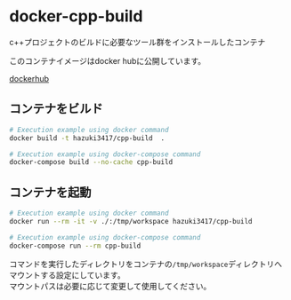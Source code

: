 # docker-cpp-build
c++プロジェクトのビルドに必要なツール群をインストールしたコンテナ

このコンテナイメージはdocker hubに公開しています。  

[dockerhub](https://hub.docker.com/repository/docker/hazuki3417/cpp-build)


## コンテナをビルド

```sh
# Execution example using docker command
docker build -t hazuki3417/cpp-build  .

# Execution example using docker-compose command
docker-compose build --no-cache cpp-build
```

## コンテナを起動

```sh
# Execution example using docker command
docker run --rm -it -v ./:/tmp/workspace hazuki3417/cpp-build 

# Execution example using docker-compose command
docker-compose run --rm cpp-build
```

コマンドを実行したディレクトリをコンテナの`/tmp/workspace`ディレクトリへマウントする設定にしています。  
マウントパスは必要に応じて変更して使用してください。
